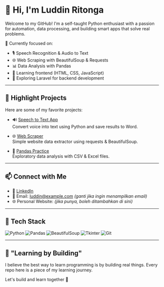 # 👋 Hi, I'm Luddin Ritonga

Welcome to my GitHub! I'm a self-taught Python enthusiast with a passion for automation, data processing, and building smart apps that solve real problems.

🎯 Currently focused on:
- 🎙️ Speech Recognition & Audio to Text
- 🌐 Web Scraping with BeautifulSoup & Requests
- 📊 Data Analysis with Pandas
- 🎨 Learning frontend (HTML, CSS, JavaScript)
- 💼 Exploring Laravel for backend development

---

## 📌 Highlight Projects

Here are some of my favorite projects:

- 🔊 [Speech to Text App](https://github.com/Luddinritonga/python-speech-to-text)  
  Convert voice into text using Python and save results to Word.

- 🌐 [Web Scraper](https://github.com/luddinritonga/web-scraping)  
  Simple website data extractor using requests & BeautifulSoup.

- 📁 [Pandas Practice](https://github.com/Luddinritonga/pandas)  
  Exploratory data analysis with CSV & Excel files.

---

## 📫 Connect with Me

- 💼 [LinkedIn](https://www.linkedin.com/in/luddin-ritonga)  
- 📧 Email: luddin@example.com *(ganti jika ingin menampilkan email)*
- 🌐 Personal Website: *(jika punya, boleh ditambahkan di sini)*

---

## 🧰 Tech Stack

![Python](https://img.shields.io/badge/Python-3.10-blue?logo=python&logoColor=white)
![Pandas](https://img.shields.io/badge/-Pandas-150458?logo=pandas&logoColor=white)
![BeautifulSoup](https://img.shields.io/badge/-BeautifulSoup-005571?logo=python)
![Tkinter](https://img.shields.io/badge/-Tkinter-blueviolet)
![Git](https://img.shields.io/badge/-Git-F05032?logo=git&logoColor=white)

---

## 🧠 "Learning by Building"

I believe the best way to learn programming is by building real things. Every repo here is a piece of my learning journey.

Let's build and learn together 🚀
